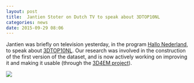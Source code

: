 ```yaml
---
layout: post
title:  Jantien Stoter on Dutch TV to speak about 3DTOP10NL
categories: news
date: 2015-09-29 08:06
---
```


Jantien was briefly on television yesterday, in the program [Hallo Nederland](http://www.omroepmax.nl/hallo-nederland/), to speak about [3DTOP10NL](https://www.pdok.nl/nl/producten/pdok-downloads/basis-registratie-topografie/top10nl-3d).
Our research was involved in the construction of the first version of the dataset, and is now actively working on improving it and making it usable (through the [3D4EM project](https://3d4em.netlify.app/)).

[<img src="{{ site.baseurl }}/img/2015/jantien-hallo-nederland.png"/>](http://www.npo.nl/tijd-voor-max-hallo-nederland/28-09-2015/POW_02759113?start_at=435)